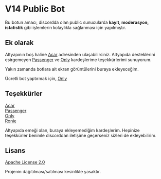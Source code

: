 
# V14 Public Bot

Bu botun amacı, discordda olan public sunucularda **kayıt, moderasyon, istatistik** gibi işlemlerin kolaylıkla sağlanması için yapılmıştır.




## Ek olarak

Altyapının boş haline [Acar](https://github.com/acarfx/v14-temiz-altyapi) adresinden ulaşabilirsiniz. Altyapıda desteklerini esirgemeyen [Passenger](https://github.com/Passengerrr) ve [Only](https://github.com/onlybusinesss) kardeşlerime teşekkürlerimi sunuyorum.

Yakın zamanda botlara ait ekran görüntülerini buraya ekleyeceğim.

Ücretli bot yaptırmak için, [Only](https://discord.com/users/331791735938351106)
  
## Teşekkürler

[Acar](https://github.com/acarfx)  
[Passenger](https://github.com/passengerrr)  
[Only](https://github.com/onlybusinesss)  
[Ronie](https://github.com/ronie1337)


Altyapıda emeği olan, buraya ekleyemediğim kardeşlerim. Hepinize teşekkürler benimle discorddan iletişime geçerseniz sizleri de ekleyebilirim.
## Lisans

[Apache License 2.0](https://github.com/MODLOFF/v14-public/blob/main/LICENSE)

Projenin dağıtılması/satılması kesinlikle yasaktır.

  
